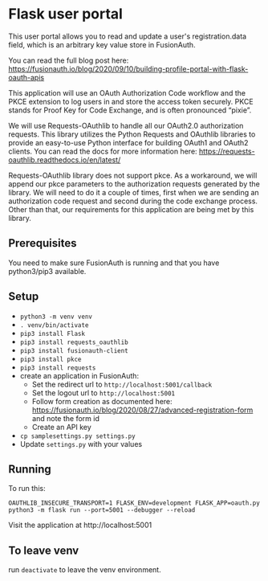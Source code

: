 
# Flask user portal

This user portal allows you to read and update a user's registration.data field, which is an arbitrary key value store in FusionAuth.

You can read the full blog post here: https://fusionauth.io/blog/2020/09/10/building-profile-portal-with-flask-oauth-apis

This application will use an OAuth Authorization Code workflow and the PKCE extension to log users in and store the access token securely. PKCE stands for Proof Key for Code Exchange, and is often pronounced “pixie”.

We will use Requests-OAuthlib to handle all our OAuth2.0 authorization requests. This library utilizes the Python Requests and OAuthlib libraries to provide an easy-to-use Python interface for building OAuth1 and OAuth2 clients.
You can read the docs for more information here: https://requests-oauthlib.readthedocs.io/en/latest/

Requests-OAuthlib library does not support pkce. As a workaround, we will append our pkce parameters to the authorization requests generated by
the library. We will need to do it a couple of times, first when we are sending an authorization code request and second during the code
exchange process. Other than that, our requirements for this application are being met by this library.
## Prerequisites

You need to make sure FusionAuth is running and that you have python3/pip3 available. 

## Setup

* `python3 -m venv venv`
* `. venv/bin/activate`
* `pip3 install Flask`
* `pip3 install requests_oauthlib`
* `pip3 install fusionauth-client`
* `pip3 install pkce`
* `pip3 install requests`
* create an application in FusionAuth:
  * Set the redirect url to `http://localhost:5001/callback`
  * Set the logout url to `http://localhost:5001`
  * Follow form creation as documented here: https://fusionauth.io/blog/2020/08/27/advanced-registration-form and note the form id
  * Create an API key
* `cp samplesettings.py settings.py`
* Update `settings.py` with your values

## Running 
To run this:

`OAUTHLIB_INSECURE_TRANSPORT=1 FLASK_ENV=development FLASK_APP=oauth.py python3 -m flask run --port=5001 --debugger --reload`

Visit the application at http://localhost:5001

## To leave venv

run `deactivate` to leave the venv environment.
